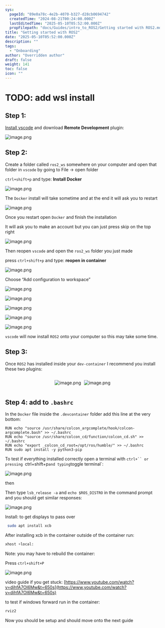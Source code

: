 ```yaml
---
sys:
  pageId: "89e0a78c-4e2b-4070-b327-d28cb0694742"
  createdTime: "2024-08-21T00:24:00.000Z"
  lastEditedTime: "2025-05-10T05:52:00.000Z"
  propFilepath: "docs/Guides/intro_to_ROS2/Getting started with ROS2.md"
title: "Getting started with ROS2"
date: "2025-05-10T05:52:00.000Z"
description: ""
tags:
  - "Onboarding"
author: "Overridden author"
draft: false
weight: 141
toc: false
icon: ""
---
```


# TODO: add wsl install

## Step 1:

[Install vscode](https://code.visualstudio.com/download) and download **Remote Development** plugin:

![image.png](https://prod-files-secure.s3.us-west-2.amazonaws.com/d518164a-d88e-44d1-a4ee-3adb3bd8bce0/efb52993-1881-4a40-b95e-6f020334f022/image.png?X-Amz-Algorithm=AWS4-HMAC-SHA256&X-Amz-Content-Sha256=UNSIGNED-PAYLOAD&X-Amz-Credential=ASIAZI2LB4664RI57EUG%2F20250713%2Fus-west-2%2Fs3%2Faws4_request&X-Amz-Date=20250713T200922Z&X-Amz-Expires=3600&X-Amz-Security-Token=IQoJb3JpZ2luX2VjEAQaCXVzLXdlc3QtMiJIMEYCIQDns%2BWK%2BntCsgXYf6m9LDBMP%2BLgR69jHvxz6Ou26PfmJgIhAKgUh01MUE5%2BMz6S2491yscMXLSE8atA%2B%2Fx8h%2BEjJRAZKv8DCB0QABoMNjM3NDIzMTgzODA1IgxIa5WbgiMHbgyez9wq3AP6fLjLSRwGimfMfIro2052mZ5v2iz9NbYe8FKAMTx7zev%2FnBwqudd507mnoab9Ing4AMDpc%2BzPNIDB3PRguK13lfeqLjwv8nsfK60%2BszUxPjLyyQoPBNe4stDxofxO0WUlM42RNvXEnxjc66fxol4Nwe4k3wJw0ytqaE1EIWyqEEzeZde56p8XvQ2kvnQedmcRk%2F2tnRGGROFGeT1OzF0ZqNUccNmPxI0TtyxuRzc6kWAy4Xqbi6j1pudcYLip3KuzgPhcey7JKfuNuaVwNYw%2FJfAif7JkswCe2rYeqXp06vNsR4%2BpXvXVn4gr44taa31%2F0vl6PvNFVgQyOw%2FYFbzwYmWxFrRn%2F1M4L%2BrW88VDy9NZVO6VsVHG0zzxFDpUTbAp2JcBKgICEZGYlKPsLYYyuVsQDOKevZiIDTlrW%2FcPVDeQZ9XlPqpbf%2FSj8xR5lu%2BitFroGOhnVAzx92I8f6Yxtv0cg5FtJu4ka4yhGSxCIA2K43dgtAOg%2Fcs2lRC9AQLam2u42uQBw3E2QRKYVuvxgp10LRTJ60ZoPl7R1yAUjlhMNFkg%2BD4U4nwOArqofFHBDsXH3KB%2FGcs7rbDptvfHuZIlzx7pPQNb6QoOvXrIrq3R7AKBGdPRuXD0GzD1kNDDBjqkAfYClxiZluiOGlESHlHlNaYJUeDeYbV6AmwilSZw33ADkZhJurATXJbZjW4UzXS6BJ9cyM6koiV%2B28TStP45zHAnMqnjp4BpZvoqS7J7cVJfdmm8aSFubIJ8gkenG8dOmc8XUjz7%2B%2FbVxTztjL0CII1eqUKIIgk8zNUa4rePU3wjzHWBM7A3tQ2lvXNh9z4hlwyBbdP5SwnHMqGKB3taxeJ9%2FuLC&X-Amz-Signature=b11ed491f19998b843c587924dc854c262f9a5dceae705bb54297454358254ab&X-Amz-SignedHeaders=host&x-amz-checksum-mode=ENABLED&x-id=GetObject)

## Step 2:

Create a folder called `ros2_ws` somewhere on your computer and open that folder in `vscode` by going to File → open folder 

`ctrl+shift+p` and type: **Install Docker**

![image.png](https://prod-files-secure.s3.us-west-2.amazonaws.com/d518164a-d88e-44d1-a4ee-3adb3bd8bce0/2269dc0e-1cd5-47ff-bceb-c04ad9b2eab0/image.png?X-Amz-Algorithm=AWS4-HMAC-SHA256&X-Amz-Content-Sha256=UNSIGNED-PAYLOAD&X-Amz-Credential=ASIAZI2LB4664RI57EUG%2F20250713%2Fus-west-2%2Fs3%2Faws4_request&X-Amz-Date=20250713T200922Z&X-Amz-Expires=3600&X-Amz-Security-Token=IQoJb3JpZ2luX2VjEAQaCXVzLXdlc3QtMiJIMEYCIQDns%2BWK%2BntCsgXYf6m9LDBMP%2BLgR69jHvxz6Ou26PfmJgIhAKgUh01MUE5%2BMz6S2491yscMXLSE8atA%2B%2Fx8h%2BEjJRAZKv8DCB0QABoMNjM3NDIzMTgzODA1IgxIa5WbgiMHbgyez9wq3AP6fLjLSRwGimfMfIro2052mZ5v2iz9NbYe8FKAMTx7zev%2FnBwqudd507mnoab9Ing4AMDpc%2BzPNIDB3PRguK13lfeqLjwv8nsfK60%2BszUxPjLyyQoPBNe4stDxofxO0WUlM42RNvXEnxjc66fxol4Nwe4k3wJw0ytqaE1EIWyqEEzeZde56p8XvQ2kvnQedmcRk%2F2tnRGGROFGeT1OzF0ZqNUccNmPxI0TtyxuRzc6kWAy4Xqbi6j1pudcYLip3KuzgPhcey7JKfuNuaVwNYw%2FJfAif7JkswCe2rYeqXp06vNsR4%2BpXvXVn4gr44taa31%2F0vl6PvNFVgQyOw%2FYFbzwYmWxFrRn%2F1M4L%2BrW88VDy9NZVO6VsVHG0zzxFDpUTbAp2JcBKgICEZGYlKPsLYYyuVsQDOKevZiIDTlrW%2FcPVDeQZ9XlPqpbf%2FSj8xR5lu%2BitFroGOhnVAzx92I8f6Yxtv0cg5FtJu4ka4yhGSxCIA2K43dgtAOg%2Fcs2lRC9AQLam2u42uQBw3E2QRKYVuvxgp10LRTJ60ZoPl7R1yAUjlhMNFkg%2BD4U4nwOArqofFHBDsXH3KB%2FGcs7rbDptvfHuZIlzx7pPQNb6QoOvXrIrq3R7AKBGdPRuXD0GzD1kNDDBjqkAfYClxiZluiOGlESHlHlNaYJUeDeYbV6AmwilSZw33ADkZhJurATXJbZjW4UzXS6BJ9cyM6koiV%2B28TStP45zHAnMqnjp4BpZvoqS7J7cVJfdmm8aSFubIJ8gkenG8dOmc8XUjz7%2B%2FbVxTztjL0CII1eqUKIIgk8zNUa4rePU3wjzHWBM7A3tQ2lvXNh9z4hlwyBbdP5SwnHMqGKB3taxeJ9%2FuLC&X-Amz-Signature=2e21aa8a25dd30a9e0133dcad3b9557e0b825c211bd74ffe42f1d92e55280a7d&X-Amz-SignedHeaders=host&x-amz-checksum-mode=ENABLED&x-id=GetObject)

The `Docker` install will take sometime and at the end it will ask you to restart

![image.png](https://prod-files-secure.s3.us-west-2.amazonaws.com/d518164a-d88e-44d1-a4ee-3adb3bd8bce0/ed233f78-be33-4b1f-b89c-9c346c0e961e/image.png?X-Amz-Algorithm=AWS4-HMAC-SHA256&X-Amz-Content-Sha256=UNSIGNED-PAYLOAD&X-Amz-Credential=ASIAZI2LB4664RI57EUG%2F20250713%2Fus-west-2%2Fs3%2Faws4_request&X-Amz-Date=20250713T200922Z&X-Amz-Expires=3600&X-Amz-Security-Token=IQoJb3JpZ2luX2VjEAQaCXVzLXdlc3QtMiJIMEYCIQDns%2BWK%2BntCsgXYf6m9LDBMP%2BLgR69jHvxz6Ou26PfmJgIhAKgUh01MUE5%2BMz6S2491yscMXLSE8atA%2B%2Fx8h%2BEjJRAZKv8DCB0QABoMNjM3NDIzMTgzODA1IgxIa5WbgiMHbgyez9wq3AP6fLjLSRwGimfMfIro2052mZ5v2iz9NbYe8FKAMTx7zev%2FnBwqudd507mnoab9Ing4AMDpc%2BzPNIDB3PRguK13lfeqLjwv8nsfK60%2BszUxPjLyyQoPBNe4stDxofxO0WUlM42RNvXEnxjc66fxol4Nwe4k3wJw0ytqaE1EIWyqEEzeZde56p8XvQ2kvnQedmcRk%2F2tnRGGROFGeT1OzF0ZqNUccNmPxI0TtyxuRzc6kWAy4Xqbi6j1pudcYLip3KuzgPhcey7JKfuNuaVwNYw%2FJfAif7JkswCe2rYeqXp06vNsR4%2BpXvXVn4gr44taa31%2F0vl6PvNFVgQyOw%2FYFbzwYmWxFrRn%2F1M4L%2BrW88VDy9NZVO6VsVHG0zzxFDpUTbAp2JcBKgICEZGYlKPsLYYyuVsQDOKevZiIDTlrW%2FcPVDeQZ9XlPqpbf%2FSj8xR5lu%2BitFroGOhnVAzx92I8f6Yxtv0cg5FtJu4ka4yhGSxCIA2K43dgtAOg%2Fcs2lRC9AQLam2u42uQBw3E2QRKYVuvxgp10LRTJ60ZoPl7R1yAUjlhMNFkg%2BD4U4nwOArqofFHBDsXH3KB%2FGcs7rbDptvfHuZIlzx7pPQNb6QoOvXrIrq3R7AKBGdPRuXD0GzD1kNDDBjqkAfYClxiZluiOGlESHlHlNaYJUeDeYbV6AmwilSZw33ADkZhJurATXJbZjW4UzXS6BJ9cyM6koiV%2B28TStP45zHAnMqnjp4BpZvoqS7J7cVJfdmm8aSFubIJ8gkenG8dOmc8XUjz7%2B%2FbVxTztjL0CII1eqUKIIgk8zNUa4rePU3wjzHWBM7A3tQ2lvXNh9z4hlwyBbdP5SwnHMqGKB3taxeJ9%2FuLC&X-Amz-Signature=d405a91d1229bbba4280d424a6057c02bd8ee11bd1bfc5685483dc2e68318332&X-Amz-SignedHeaders=host&x-amz-checksum-mode=ENABLED&x-id=GetObject)

Once you restart open `Docker` and finish the installation

It will ask you to make an account but you can just press skip on the top right

![image.png](https://prod-files-secure.s3.us-west-2.amazonaws.com/d518164a-d88e-44d1-a4ee-3adb3bd8bce0/21010ad9-1659-4fd9-9f59-9932a09b2a3d/image.png?X-Amz-Algorithm=AWS4-HMAC-SHA256&X-Amz-Content-Sha256=UNSIGNED-PAYLOAD&X-Amz-Credential=ASIAZI2LB4664RI57EUG%2F20250713%2Fus-west-2%2Fs3%2Faws4_request&X-Amz-Date=20250713T200922Z&X-Amz-Expires=3600&X-Amz-Security-Token=IQoJb3JpZ2luX2VjEAQaCXVzLXdlc3QtMiJIMEYCIQDns%2BWK%2BntCsgXYf6m9LDBMP%2BLgR69jHvxz6Ou26PfmJgIhAKgUh01MUE5%2BMz6S2491yscMXLSE8atA%2B%2Fx8h%2BEjJRAZKv8DCB0QABoMNjM3NDIzMTgzODA1IgxIa5WbgiMHbgyez9wq3AP6fLjLSRwGimfMfIro2052mZ5v2iz9NbYe8FKAMTx7zev%2FnBwqudd507mnoab9Ing4AMDpc%2BzPNIDB3PRguK13lfeqLjwv8nsfK60%2BszUxPjLyyQoPBNe4stDxofxO0WUlM42RNvXEnxjc66fxol4Nwe4k3wJw0ytqaE1EIWyqEEzeZde56p8XvQ2kvnQedmcRk%2F2tnRGGROFGeT1OzF0ZqNUccNmPxI0TtyxuRzc6kWAy4Xqbi6j1pudcYLip3KuzgPhcey7JKfuNuaVwNYw%2FJfAif7JkswCe2rYeqXp06vNsR4%2BpXvXVn4gr44taa31%2F0vl6PvNFVgQyOw%2FYFbzwYmWxFrRn%2F1M4L%2BrW88VDy9NZVO6VsVHG0zzxFDpUTbAp2JcBKgICEZGYlKPsLYYyuVsQDOKevZiIDTlrW%2FcPVDeQZ9XlPqpbf%2FSj8xR5lu%2BitFroGOhnVAzx92I8f6Yxtv0cg5FtJu4ka4yhGSxCIA2K43dgtAOg%2Fcs2lRC9AQLam2u42uQBw3E2QRKYVuvxgp10LRTJ60ZoPl7R1yAUjlhMNFkg%2BD4U4nwOArqofFHBDsXH3KB%2FGcs7rbDptvfHuZIlzx7pPQNb6QoOvXrIrq3R7AKBGdPRuXD0GzD1kNDDBjqkAfYClxiZluiOGlESHlHlNaYJUeDeYbV6AmwilSZw33ADkZhJurATXJbZjW4UzXS6BJ9cyM6koiV%2B28TStP45zHAnMqnjp4BpZvoqS7J7cVJfdmm8aSFubIJ8gkenG8dOmc8XUjz7%2B%2FbVxTztjL0CII1eqUKIIgk8zNUa4rePU3wjzHWBM7A3tQ2lvXNh9z4hlwyBbdP5SwnHMqGKB3taxeJ9%2FuLC&X-Amz-Signature=40f747c2651822d1c8596ab6da3de92e65e8d25aba1381dd10c0c158b17e5640&X-Amz-SignedHeaders=host&x-amz-checksum-mode=ENABLED&x-id=GetObject)

Then reopen `vscode` and open the `ros2_ws` folder you just made

press `ctrl+shift+p` and type: **reopen in container**

![image.png](https://prod-files-secure.s3.us-west-2.amazonaws.com/d518164a-d88e-44d1-a4ee-3adb3bd8bce0/4e93b8c2-41ad-488c-8095-c74205196118/image.png?X-Amz-Algorithm=AWS4-HMAC-SHA256&X-Amz-Content-Sha256=UNSIGNED-PAYLOAD&X-Amz-Credential=ASIAZI2LB4664RI57EUG%2F20250713%2Fus-west-2%2Fs3%2Faws4_request&X-Amz-Date=20250713T200922Z&X-Amz-Expires=3600&X-Amz-Security-Token=IQoJb3JpZ2luX2VjEAQaCXVzLXdlc3QtMiJIMEYCIQDns%2BWK%2BntCsgXYf6m9LDBMP%2BLgR69jHvxz6Ou26PfmJgIhAKgUh01MUE5%2BMz6S2491yscMXLSE8atA%2B%2Fx8h%2BEjJRAZKv8DCB0QABoMNjM3NDIzMTgzODA1IgxIa5WbgiMHbgyez9wq3AP6fLjLSRwGimfMfIro2052mZ5v2iz9NbYe8FKAMTx7zev%2FnBwqudd507mnoab9Ing4AMDpc%2BzPNIDB3PRguK13lfeqLjwv8nsfK60%2BszUxPjLyyQoPBNe4stDxofxO0WUlM42RNvXEnxjc66fxol4Nwe4k3wJw0ytqaE1EIWyqEEzeZde56p8XvQ2kvnQedmcRk%2F2tnRGGROFGeT1OzF0ZqNUccNmPxI0TtyxuRzc6kWAy4Xqbi6j1pudcYLip3KuzgPhcey7JKfuNuaVwNYw%2FJfAif7JkswCe2rYeqXp06vNsR4%2BpXvXVn4gr44taa31%2F0vl6PvNFVgQyOw%2FYFbzwYmWxFrRn%2F1M4L%2BrW88VDy9NZVO6VsVHG0zzxFDpUTbAp2JcBKgICEZGYlKPsLYYyuVsQDOKevZiIDTlrW%2FcPVDeQZ9XlPqpbf%2FSj8xR5lu%2BitFroGOhnVAzx92I8f6Yxtv0cg5FtJu4ka4yhGSxCIA2K43dgtAOg%2Fcs2lRC9AQLam2u42uQBw3E2QRKYVuvxgp10LRTJ60ZoPl7R1yAUjlhMNFkg%2BD4U4nwOArqofFHBDsXH3KB%2FGcs7rbDptvfHuZIlzx7pPQNb6QoOvXrIrq3R7AKBGdPRuXD0GzD1kNDDBjqkAfYClxiZluiOGlESHlHlNaYJUeDeYbV6AmwilSZw33ADkZhJurATXJbZjW4UzXS6BJ9cyM6koiV%2B28TStP45zHAnMqnjp4BpZvoqS7J7cVJfdmm8aSFubIJ8gkenG8dOmc8XUjz7%2B%2FbVxTztjL0CII1eqUKIIgk8zNUa4rePU3wjzHWBM7A3tQ2lvXNh9z4hlwyBbdP5SwnHMqGKB3taxeJ9%2FuLC&X-Amz-Signature=1b3152ecb02223aa1e17f79a79f86bf7f34d6e394f38232c72ac9ab71c2e6ac7&X-Amz-SignedHeaders=host&x-amz-checksum-mode=ENABLED&x-id=GetObject)

Choose “Add configuration to workspace”

![image.png](https://prod-files-secure.s3.us-west-2.amazonaws.com/d518164a-d88e-44d1-a4ee-3adb3bd8bce0/9560b282-5060-4989-ba37-97e7b2c22476/image.png?X-Amz-Algorithm=AWS4-HMAC-SHA256&X-Amz-Content-Sha256=UNSIGNED-PAYLOAD&X-Amz-Credential=ASIAZI2LB4664RI57EUG%2F20250713%2Fus-west-2%2Fs3%2Faws4_request&X-Amz-Date=20250713T200922Z&X-Amz-Expires=3600&X-Amz-Security-Token=IQoJb3JpZ2luX2VjEAQaCXVzLXdlc3QtMiJIMEYCIQDns%2BWK%2BntCsgXYf6m9LDBMP%2BLgR69jHvxz6Ou26PfmJgIhAKgUh01MUE5%2BMz6S2491yscMXLSE8atA%2B%2Fx8h%2BEjJRAZKv8DCB0QABoMNjM3NDIzMTgzODA1IgxIa5WbgiMHbgyez9wq3AP6fLjLSRwGimfMfIro2052mZ5v2iz9NbYe8FKAMTx7zev%2FnBwqudd507mnoab9Ing4AMDpc%2BzPNIDB3PRguK13lfeqLjwv8nsfK60%2BszUxPjLyyQoPBNe4stDxofxO0WUlM42RNvXEnxjc66fxol4Nwe4k3wJw0ytqaE1EIWyqEEzeZde56p8XvQ2kvnQedmcRk%2F2tnRGGROFGeT1OzF0ZqNUccNmPxI0TtyxuRzc6kWAy4Xqbi6j1pudcYLip3KuzgPhcey7JKfuNuaVwNYw%2FJfAif7JkswCe2rYeqXp06vNsR4%2BpXvXVn4gr44taa31%2F0vl6PvNFVgQyOw%2FYFbzwYmWxFrRn%2F1M4L%2BrW88VDy9NZVO6VsVHG0zzxFDpUTbAp2JcBKgICEZGYlKPsLYYyuVsQDOKevZiIDTlrW%2FcPVDeQZ9XlPqpbf%2FSj8xR5lu%2BitFroGOhnVAzx92I8f6Yxtv0cg5FtJu4ka4yhGSxCIA2K43dgtAOg%2Fcs2lRC9AQLam2u42uQBw3E2QRKYVuvxgp10LRTJ60ZoPl7R1yAUjlhMNFkg%2BD4U4nwOArqofFHBDsXH3KB%2FGcs7rbDptvfHuZIlzx7pPQNb6QoOvXrIrq3R7AKBGdPRuXD0GzD1kNDDBjqkAfYClxiZluiOGlESHlHlNaYJUeDeYbV6AmwilSZw33ADkZhJurATXJbZjW4UzXS6BJ9cyM6koiV%2B28TStP45zHAnMqnjp4BpZvoqS7J7cVJfdmm8aSFubIJ8gkenG8dOmc8XUjz7%2B%2FbVxTztjL0CII1eqUKIIgk8zNUa4rePU3wjzHWBM7A3tQ2lvXNh9z4hlwyBbdP5SwnHMqGKB3taxeJ9%2FuLC&X-Amz-Signature=d99cb02a86721e1313f534f33bbdc42a75d51b3727eb9295466bda18d0975323&X-Amz-SignedHeaders=host&x-amz-checksum-mode=ENABLED&x-id=GetObject)

![image.png](https://prod-files-secure.s3.us-west-2.amazonaws.com/d518164a-d88e-44d1-a4ee-3adb3bd8bce0/2ee63f81-886b-48e8-a553-dc6e5eac99e4/image.png?X-Amz-Algorithm=AWS4-HMAC-SHA256&X-Amz-Content-Sha256=UNSIGNED-PAYLOAD&X-Amz-Credential=ASIAZI2LB4664RI57EUG%2F20250713%2Fus-west-2%2Fs3%2Faws4_request&X-Amz-Date=20250713T200922Z&X-Amz-Expires=3600&X-Amz-Security-Token=IQoJb3JpZ2luX2VjEAQaCXVzLXdlc3QtMiJIMEYCIQDns%2BWK%2BntCsgXYf6m9LDBMP%2BLgR69jHvxz6Ou26PfmJgIhAKgUh01MUE5%2BMz6S2491yscMXLSE8atA%2B%2Fx8h%2BEjJRAZKv8DCB0QABoMNjM3NDIzMTgzODA1IgxIa5WbgiMHbgyez9wq3AP6fLjLSRwGimfMfIro2052mZ5v2iz9NbYe8FKAMTx7zev%2FnBwqudd507mnoab9Ing4AMDpc%2BzPNIDB3PRguK13lfeqLjwv8nsfK60%2BszUxPjLyyQoPBNe4stDxofxO0WUlM42RNvXEnxjc66fxol4Nwe4k3wJw0ytqaE1EIWyqEEzeZde56p8XvQ2kvnQedmcRk%2F2tnRGGROFGeT1OzF0ZqNUccNmPxI0TtyxuRzc6kWAy4Xqbi6j1pudcYLip3KuzgPhcey7JKfuNuaVwNYw%2FJfAif7JkswCe2rYeqXp06vNsR4%2BpXvXVn4gr44taa31%2F0vl6PvNFVgQyOw%2FYFbzwYmWxFrRn%2F1M4L%2BrW88VDy9NZVO6VsVHG0zzxFDpUTbAp2JcBKgICEZGYlKPsLYYyuVsQDOKevZiIDTlrW%2FcPVDeQZ9XlPqpbf%2FSj8xR5lu%2BitFroGOhnVAzx92I8f6Yxtv0cg5FtJu4ka4yhGSxCIA2K43dgtAOg%2Fcs2lRC9AQLam2u42uQBw3E2QRKYVuvxgp10LRTJ60ZoPl7R1yAUjlhMNFkg%2BD4U4nwOArqofFHBDsXH3KB%2FGcs7rbDptvfHuZIlzx7pPQNb6QoOvXrIrq3R7AKBGdPRuXD0GzD1kNDDBjqkAfYClxiZluiOGlESHlHlNaYJUeDeYbV6AmwilSZw33ADkZhJurATXJbZjW4UzXS6BJ9cyM6koiV%2B28TStP45zHAnMqnjp4BpZvoqS7J7cVJfdmm8aSFubIJ8gkenG8dOmc8XUjz7%2B%2FbVxTztjL0CII1eqUKIIgk8zNUa4rePU3wjzHWBM7A3tQ2lvXNh9z4hlwyBbdP5SwnHMqGKB3taxeJ9%2FuLC&X-Amz-Signature=a553c273bad4ed546579feda06a2ee413001031481bac88009caa802fda88da3&X-Amz-SignedHeaders=host&x-amz-checksum-mode=ENABLED&x-id=GetObject)

![image.png](https://prod-files-secure.s3.us-west-2.amazonaws.com/d518164a-d88e-44d1-a4ee-3adb3bd8bce0/ae1580b2-b048-407e-aed9-b584224a7a04/image.png?X-Amz-Algorithm=AWS4-HMAC-SHA256&X-Amz-Content-Sha256=UNSIGNED-PAYLOAD&X-Amz-Credential=ASIAZI2LB4664RI57EUG%2F20250713%2Fus-west-2%2Fs3%2Faws4_request&X-Amz-Date=20250713T200922Z&X-Amz-Expires=3600&X-Amz-Security-Token=IQoJb3JpZ2luX2VjEAQaCXVzLXdlc3QtMiJIMEYCIQDns%2BWK%2BntCsgXYf6m9LDBMP%2BLgR69jHvxz6Ou26PfmJgIhAKgUh01MUE5%2BMz6S2491yscMXLSE8atA%2B%2Fx8h%2BEjJRAZKv8DCB0QABoMNjM3NDIzMTgzODA1IgxIa5WbgiMHbgyez9wq3AP6fLjLSRwGimfMfIro2052mZ5v2iz9NbYe8FKAMTx7zev%2FnBwqudd507mnoab9Ing4AMDpc%2BzPNIDB3PRguK13lfeqLjwv8nsfK60%2BszUxPjLyyQoPBNe4stDxofxO0WUlM42RNvXEnxjc66fxol4Nwe4k3wJw0ytqaE1EIWyqEEzeZde56p8XvQ2kvnQedmcRk%2F2tnRGGROFGeT1OzF0ZqNUccNmPxI0TtyxuRzc6kWAy4Xqbi6j1pudcYLip3KuzgPhcey7JKfuNuaVwNYw%2FJfAif7JkswCe2rYeqXp06vNsR4%2BpXvXVn4gr44taa31%2F0vl6PvNFVgQyOw%2FYFbzwYmWxFrRn%2F1M4L%2BrW88VDy9NZVO6VsVHG0zzxFDpUTbAp2JcBKgICEZGYlKPsLYYyuVsQDOKevZiIDTlrW%2FcPVDeQZ9XlPqpbf%2FSj8xR5lu%2BitFroGOhnVAzx92I8f6Yxtv0cg5FtJu4ka4yhGSxCIA2K43dgtAOg%2Fcs2lRC9AQLam2u42uQBw3E2QRKYVuvxgp10LRTJ60ZoPl7R1yAUjlhMNFkg%2BD4U4nwOArqofFHBDsXH3KB%2FGcs7rbDptvfHuZIlzx7pPQNb6QoOvXrIrq3R7AKBGdPRuXD0GzD1kNDDBjqkAfYClxiZluiOGlESHlHlNaYJUeDeYbV6AmwilSZw33ADkZhJurATXJbZjW4UzXS6BJ9cyM6koiV%2B28TStP45zHAnMqnjp4BpZvoqS7J7cVJfdmm8aSFubIJ8gkenG8dOmc8XUjz7%2B%2FbVxTztjL0CII1eqUKIIgk8zNUa4rePU3wjzHWBM7A3tQ2lvXNh9z4hlwyBbdP5SwnHMqGKB3taxeJ9%2FuLC&X-Amz-Signature=c42d429b75f1fc89caa1b763ad1e4457054fe9613ef93a78ef5d26c1322214f7&X-Amz-SignedHeaders=host&x-amz-checksum-mode=ENABLED&x-id=GetObject)

![image.png](https://prod-files-secure.s3.us-west-2.amazonaws.com/d518164a-d88e-44d1-a4ee-3adb3bd8bce0/53255b28-f75e-430f-b9e3-c0ac8577e42b/image.png?X-Amz-Algorithm=AWS4-HMAC-SHA256&X-Amz-Content-Sha256=UNSIGNED-PAYLOAD&X-Amz-Credential=ASIAZI2LB4664RI57EUG%2F20250713%2Fus-west-2%2Fs3%2Faws4_request&X-Amz-Date=20250713T200922Z&X-Amz-Expires=3600&X-Amz-Security-Token=IQoJb3JpZ2luX2VjEAQaCXVzLXdlc3QtMiJIMEYCIQDns%2BWK%2BntCsgXYf6m9LDBMP%2BLgR69jHvxz6Ou26PfmJgIhAKgUh01MUE5%2BMz6S2491yscMXLSE8atA%2B%2Fx8h%2BEjJRAZKv8DCB0QABoMNjM3NDIzMTgzODA1IgxIa5WbgiMHbgyez9wq3AP6fLjLSRwGimfMfIro2052mZ5v2iz9NbYe8FKAMTx7zev%2FnBwqudd507mnoab9Ing4AMDpc%2BzPNIDB3PRguK13lfeqLjwv8nsfK60%2BszUxPjLyyQoPBNe4stDxofxO0WUlM42RNvXEnxjc66fxol4Nwe4k3wJw0ytqaE1EIWyqEEzeZde56p8XvQ2kvnQedmcRk%2F2tnRGGROFGeT1OzF0ZqNUccNmPxI0TtyxuRzc6kWAy4Xqbi6j1pudcYLip3KuzgPhcey7JKfuNuaVwNYw%2FJfAif7JkswCe2rYeqXp06vNsR4%2BpXvXVn4gr44taa31%2F0vl6PvNFVgQyOw%2FYFbzwYmWxFrRn%2F1M4L%2BrW88VDy9NZVO6VsVHG0zzxFDpUTbAp2JcBKgICEZGYlKPsLYYyuVsQDOKevZiIDTlrW%2FcPVDeQZ9XlPqpbf%2FSj8xR5lu%2BitFroGOhnVAzx92I8f6Yxtv0cg5FtJu4ka4yhGSxCIA2K43dgtAOg%2Fcs2lRC9AQLam2u42uQBw3E2QRKYVuvxgp10LRTJ60ZoPl7R1yAUjlhMNFkg%2BD4U4nwOArqofFHBDsXH3KB%2FGcs7rbDptvfHuZIlzx7pPQNb6QoOvXrIrq3R7AKBGdPRuXD0GzD1kNDDBjqkAfYClxiZluiOGlESHlHlNaYJUeDeYbV6AmwilSZw33ADkZhJurATXJbZjW4UzXS6BJ9cyM6koiV%2B28TStP45zHAnMqnjp4BpZvoqS7J7cVJfdmm8aSFubIJ8gkenG8dOmc8XUjz7%2B%2FbVxTztjL0CII1eqUKIIgk8zNUa4rePU3wjzHWBM7A3tQ2lvXNh9z4hlwyBbdP5SwnHMqGKB3taxeJ9%2FuLC&X-Amz-Signature=71ee3550b5e0ddc9f44342bb6a469d80d93cc0a0b0a81f076d5dd628c4d6ac46&X-Amz-SignedHeaders=host&x-amz-checksum-mode=ENABLED&x-id=GetObject)

![image.png](https://prod-files-secure.s3.us-west-2.amazonaws.com/d518164a-d88e-44d1-a4ee-3adb3bd8bce0/7c562767-5af9-4ffb-97d1-327bcdf4ee00/image.png?X-Amz-Algorithm=AWS4-HMAC-SHA256&X-Amz-Content-Sha256=UNSIGNED-PAYLOAD&X-Amz-Credential=ASIAZI2LB4664RI57EUG%2F20250713%2Fus-west-2%2Fs3%2Faws4_request&X-Amz-Date=20250713T200922Z&X-Amz-Expires=3600&X-Amz-Security-Token=IQoJb3JpZ2luX2VjEAQaCXVzLXdlc3QtMiJIMEYCIQDns%2BWK%2BntCsgXYf6m9LDBMP%2BLgR69jHvxz6Ou26PfmJgIhAKgUh01MUE5%2BMz6S2491yscMXLSE8atA%2B%2Fx8h%2BEjJRAZKv8DCB0QABoMNjM3NDIzMTgzODA1IgxIa5WbgiMHbgyez9wq3AP6fLjLSRwGimfMfIro2052mZ5v2iz9NbYe8FKAMTx7zev%2FnBwqudd507mnoab9Ing4AMDpc%2BzPNIDB3PRguK13lfeqLjwv8nsfK60%2BszUxPjLyyQoPBNe4stDxofxO0WUlM42RNvXEnxjc66fxol4Nwe4k3wJw0ytqaE1EIWyqEEzeZde56p8XvQ2kvnQedmcRk%2F2tnRGGROFGeT1OzF0ZqNUccNmPxI0TtyxuRzc6kWAy4Xqbi6j1pudcYLip3KuzgPhcey7JKfuNuaVwNYw%2FJfAif7JkswCe2rYeqXp06vNsR4%2BpXvXVn4gr44taa31%2F0vl6PvNFVgQyOw%2FYFbzwYmWxFrRn%2F1M4L%2BrW88VDy9NZVO6VsVHG0zzxFDpUTbAp2JcBKgICEZGYlKPsLYYyuVsQDOKevZiIDTlrW%2FcPVDeQZ9XlPqpbf%2FSj8xR5lu%2BitFroGOhnVAzx92I8f6Yxtv0cg5FtJu4ka4yhGSxCIA2K43dgtAOg%2Fcs2lRC9AQLam2u42uQBw3E2QRKYVuvxgp10LRTJ60ZoPl7R1yAUjlhMNFkg%2BD4U4nwOArqofFHBDsXH3KB%2FGcs7rbDptvfHuZIlzx7pPQNb6QoOvXrIrq3R7AKBGdPRuXD0GzD1kNDDBjqkAfYClxiZluiOGlESHlHlNaYJUeDeYbV6AmwilSZw33ADkZhJurATXJbZjW4UzXS6BJ9cyM6koiV%2B28TStP45zHAnMqnjp4BpZvoqS7J7cVJfdmm8aSFubIJ8gkenG8dOmc8XUjz7%2B%2FbVxTztjL0CII1eqUKIIgk8zNUa4rePU3wjzHWBM7A3tQ2lvXNh9z4hlwyBbdP5SwnHMqGKB3taxeJ9%2FuLC&X-Amz-Signature=8d8d03110c5c0c1f83ee3d5ee0067e3618eda43217ff8180529f9661b127ec1b&X-Amz-SignedHeaders=host&x-amz-checksum-mode=ENABLED&x-id=GetObject)

`vscode` will now install `ROS2` onto your computer so this may take some time.

## Step 3:

Once `ROS2` has installed inside your `dev-container` I recommend you install these two plugins:

<div style="display: flex;flex-direction: row; column-gap:10px; max-width: 630px;justify-content: center;">
<div>

![image.png](https://prod-files-secure.s3.us-west-2.amazonaws.com/d518164a-d88e-44d1-a4ee-3adb3bd8bce0/3fc3d550-5a54-4ba1-ba6b-faa01cdb7369/image.png?X-Amz-Algorithm=AWS4-HMAC-SHA256&X-Amz-Content-Sha256=UNSIGNED-PAYLOAD&X-Amz-Credential=ASIAZI2LB466TZZS3LA2%2F20250713%2Fus-west-2%2Fs3%2Faws4_request&X-Amz-Date=20250713T200924Z&X-Amz-Expires=3600&X-Amz-Security-Token=IQoJb3JpZ2luX2VjEAQaCXVzLXdlc3QtMiJHMEUCIDIog8a%2FcQwZPCrPY3i1yVb7sFZa2NiVBDYVMdSjGP9eAiEAi5GAHv7t2ItVvfV8y63oXyrd9q3HBqG%2FU7fyE8bLZk8q%2FwMIHBAAGgw2Mzc0MjMxODM4MDUiDNRrHi7iBGnjLuWc9SrcAwckD1LbjWpQfRi9PQe2nkSxtlBTk8bAvJZT0ogdHJ7EcR6Ab2QOrImhWZzLvMu1yNsJX9RNj595jtuROtf%2FEAPBpNKey9%2BNSHw7giUaAerxbKZMePeVJvwG1RKrbpDgbiXlxu5rEZdZETXbNOFECquGyKSYY64dpoNEfYKClr2O%2FkPF6bu5vsmV142ta6XZBKWBYLqMYKhrCSL7nWXyM%2BacgcCCFb2iGe4SOHcXKqOmFtxO6%2F8X6T0abqR0WldCRNaHq%2BulKH84tWtexNh63KGCdJtQRB%2FSj2oMGcKy04fetbzYU3awVg1sggUgOs0kfzjr6cB%2FjT%2FIGvoRBwQEst3Jne%2Fjk8oUfl%2Ftj6OP9MAEVEM%2BbWe7EDYxnYzuRB1os6UjC3Mg8XQZMYnqsX4jRuA3G7s1LFRFDETvByHCW1Gxn31M8IYl5pmNlpGdKs5Guh0sKPISjmUG9C2Vyt3AWbjDVyCL7jgNuhRSUgvWDim3%2F0D5aSOBL0W%2FxOdzW7eWRYjL1Df%2F3IhGRGWTOh%2FxjRp45x1%2FQh93pnba6tD2jDL82aUgM9l9b8ueZ192qlkj8PZ2Z4qD3djNpEGhfZAqhdZydGPdgYrF%2FddIip%2FBT06urAG7sLKpXXFGPLndMNqQ0MMGOqUBP4c5vhfr9cxB8SS%2BonH9f80eVKP4KHeLWcNyHvDHJ9TwNmN90SGtGtm6Rpn0a0MoW9T50i41icFW9RoP5bJcUuAgbngvR%2Bbo0hPe82Pv3HjuMFrSJusmc5me%2FCAUMll451XSWnRHb5VtVDlfW%2Fy3nwLhgs%2BSyA9LCfMhmNgL3c0bgZyUQ9dqKnsGEWsSjk9cDsqh%2F5LW6rxR1DhvPamrUDo0cneN&X-Amz-Signature=7304a28ce1565bbca65425f4ca44200e19d95118729e87fcf4aa4501b5ee6def&X-Amz-SignedHeaders=host&x-amz-checksum-mode=ENABLED&x-id=GetObject)

</div>
<div>

![image.png](https://prod-files-secure.s3.us-west-2.amazonaws.com/d518164a-d88e-44d1-a4ee-3adb3bd8bce0/d994cc66-13c2-4093-a5a3-f84cf4601a82/image.png?X-Amz-Algorithm=AWS4-HMAC-SHA256&X-Amz-Content-Sha256=UNSIGNED-PAYLOAD&X-Amz-Credential=ASIAZI2LB466TD74RCRQ%2F20250713%2Fus-west-2%2Fs3%2Faws4_request&X-Amz-Date=20250713T200924Z&X-Amz-Expires=3600&X-Amz-Security-Token=IQoJb3JpZ2luX2VjEAQaCXVzLXdlc3QtMiJGMEQCIFaJUuSnM%2BBGUUOhTm7Sjk33y4Pw4OjmdnhQN5%2B1N2pJAiBT4VngBADOOeCJzfnrw0UAd9CnbA%2BSGbPmA6tbCKClvir%2FAwgcEAAaDDYzNzQyMzE4MzgwNSIMJMyLavkxKl3KsCocKtwDc6FfNaWRy2UqBdsSwkYAi%2BjHhjPKzJe4uFoppQZVh5sXro5prNgcUel5q%2FQ0a4adzHpElU8Tg7ktsct2AjkmQBJEGwcVEE3kwWyteeYafG1KM1S1a7D710naQ0lkDeEmMtUEV9q3qcBqs0FqgrGOHQjVPHpsisvVqoqaE615YMKZVsiYB%2BOWgJAzbv9QYV9BXKtB76HEhpvD2lX%2B4SIZT9pyiTeIXdb7wEWjiZNkufWZeqLYir4NkvQSwz9fYd%2Bsmak1QiEXFOhrlZ9pNrC9nNztrVCXMbsg69ymXU%2Ffa8euFidYJoZvyEyqWCr6nxAOXCGkQqgYHc9nBSOM%2BapXklpYJEwolVGG2%2BzVnU7vl%2BRjgMXqVIKofuKGXcA152AKm1cm2Fp2mngKGDYcjVmG46EPs16iAiC%2BsSou8PYEEuW0YxXOHUy6DUTtQF5txKgWaWUZYm9vjTzm%2BUFfotuwy0UNeRyC0C7cvUBxx8sIgx9eO97lPxvyGD1GTYCPuExZzmqdC7r6SHCxlMTEGku01QHLCq19Hz4F3bsS9pepztmvKAiOdLtNsKCuAY%2BL0WJkmFIqMo%2B%2FK0GjWEOyfezl4VPiJMVnaHv3p1wfyvpp89l07n%2Bh5QpzlALUkbYw2pDQwwY6pgGPZmWlnIBfpyzNYTyg9iSS0U7cVhAFXZI1eKg15LBFaAjF%2F3a8jGxOvjShnTuIamjxIsDADqt989VuvvbFPE7LICBliksrYnRS%2Fjeh5xF27XnmShVWTAvrvVlOt8wsFwbH4KDUSfjQcbwWBtBPn1BA588D90tI6CIGY5NWTjDkaVUeDAWOmmtnTvWWZh5YfbGgeeCylEgLZTMyOco7MTdpWWOBjpH%2B&X-Amz-Signature=d9a48967082d962fa5f9f666e75379c0de88b9a62972478e8c15358124c31d9b&X-Amz-SignedHeaders=host&x-amz-checksum-mode=ENABLED&x-id=GetObject)

</div>
</div>

## Step 4: add to `.bashrc`

In the `Docker` file inside the `.devcontainer` folder add this line at the very bottom: 

```docker
RUN echo "source /usr/share/colcon_argcomplete/hook/colcon-argcomplete.bash" >> ~/.bashrc
RUN echo "source /usr/share/colcon_cd/function/colcon_cd.sh" >> ~/.bashrc
RUN echo "export _colcon_cd_root=/opt/ros/humble/" >> ~/.bashrc
RUN sudo apt install -y python3-pip 
```

To test if everything installed correctly open a terminal with `ctrl+`` or pressing `ctrl+shift+p` and typing `toggle terminal`:

![image.png](https://prod-files-secure.s3.us-west-2.amazonaws.com/d518164a-d88e-44d1-a4ee-3adb3bd8bce0/6a4943d8-b04e-4c02-9a58-775f3384d1a5/image.png?X-Amz-Algorithm=AWS4-HMAC-SHA256&X-Amz-Content-Sha256=UNSIGNED-PAYLOAD&X-Amz-Credential=ASIAZI2LB4664RI57EUG%2F20250713%2Fus-west-2%2Fs3%2Faws4_request&X-Amz-Date=20250713T200922Z&X-Amz-Expires=3600&X-Amz-Security-Token=IQoJb3JpZ2luX2VjEAQaCXVzLXdlc3QtMiJIMEYCIQDns%2BWK%2BntCsgXYf6m9LDBMP%2BLgR69jHvxz6Ou26PfmJgIhAKgUh01MUE5%2BMz6S2491yscMXLSE8atA%2B%2Fx8h%2BEjJRAZKv8DCB0QABoMNjM3NDIzMTgzODA1IgxIa5WbgiMHbgyez9wq3AP6fLjLSRwGimfMfIro2052mZ5v2iz9NbYe8FKAMTx7zev%2FnBwqudd507mnoab9Ing4AMDpc%2BzPNIDB3PRguK13lfeqLjwv8nsfK60%2BszUxPjLyyQoPBNe4stDxofxO0WUlM42RNvXEnxjc66fxol4Nwe4k3wJw0ytqaE1EIWyqEEzeZde56p8XvQ2kvnQedmcRk%2F2tnRGGROFGeT1OzF0ZqNUccNmPxI0TtyxuRzc6kWAy4Xqbi6j1pudcYLip3KuzgPhcey7JKfuNuaVwNYw%2FJfAif7JkswCe2rYeqXp06vNsR4%2BpXvXVn4gr44taa31%2F0vl6PvNFVgQyOw%2FYFbzwYmWxFrRn%2F1M4L%2BrW88VDy9NZVO6VsVHG0zzxFDpUTbAp2JcBKgICEZGYlKPsLYYyuVsQDOKevZiIDTlrW%2FcPVDeQZ9XlPqpbf%2FSj8xR5lu%2BitFroGOhnVAzx92I8f6Yxtv0cg5FtJu4ka4yhGSxCIA2K43dgtAOg%2Fcs2lRC9AQLam2u42uQBw3E2QRKYVuvxgp10LRTJ60ZoPl7R1yAUjlhMNFkg%2BD4U4nwOArqofFHBDsXH3KB%2FGcs7rbDptvfHuZIlzx7pPQNb6QoOvXrIrq3R7AKBGdPRuXD0GzD1kNDDBjqkAfYClxiZluiOGlESHlHlNaYJUeDeYbV6AmwilSZw33ADkZhJurATXJbZjW4UzXS6BJ9cyM6koiV%2B28TStP45zHAnMqnjp4BpZvoqS7J7cVJfdmm8aSFubIJ8gkenG8dOmc8XUjz7%2B%2FbVxTztjL0CII1eqUKIIgk8zNUa4rePU3wjzHWBM7A3tQ2lvXNh9z4hlwyBbdP5SwnHMqGKB3taxeJ9%2FuLC&X-Amz-Signature=9c7f85250068421c8416112b99a25eec9a42b83c964cf11b04e93cab989c8362&X-Amz-SignedHeaders=host&x-amz-checksum-mode=ENABLED&x-id=GetObject)

then 

Then type `lsb_release -a` and `echo $ROS_DISTRO` in the command prompt and you should get similar responses:

![image.png](https://prod-files-secure.s3.us-west-2.amazonaws.com/d518164a-d88e-44d1-a4ee-3adb3bd8bce0/3e635dec-a805-4e85-8b9e-d000e5b71a4e/image.png?X-Amz-Algorithm=AWS4-HMAC-SHA256&X-Amz-Content-Sha256=UNSIGNED-PAYLOAD&X-Amz-Credential=ASIAZI2LB4664RI57EUG%2F20250713%2Fus-west-2%2Fs3%2Faws4_request&X-Amz-Date=20250713T200922Z&X-Amz-Expires=3600&X-Amz-Security-Token=IQoJb3JpZ2luX2VjEAQaCXVzLXdlc3QtMiJIMEYCIQDns%2BWK%2BntCsgXYf6m9LDBMP%2BLgR69jHvxz6Ou26PfmJgIhAKgUh01MUE5%2BMz6S2491yscMXLSE8atA%2B%2Fx8h%2BEjJRAZKv8DCB0QABoMNjM3NDIzMTgzODA1IgxIa5WbgiMHbgyez9wq3AP6fLjLSRwGimfMfIro2052mZ5v2iz9NbYe8FKAMTx7zev%2FnBwqudd507mnoab9Ing4AMDpc%2BzPNIDB3PRguK13lfeqLjwv8nsfK60%2BszUxPjLyyQoPBNe4stDxofxO0WUlM42RNvXEnxjc66fxol4Nwe4k3wJw0ytqaE1EIWyqEEzeZde56p8XvQ2kvnQedmcRk%2F2tnRGGROFGeT1OzF0ZqNUccNmPxI0TtyxuRzc6kWAy4Xqbi6j1pudcYLip3KuzgPhcey7JKfuNuaVwNYw%2FJfAif7JkswCe2rYeqXp06vNsR4%2BpXvXVn4gr44taa31%2F0vl6PvNFVgQyOw%2FYFbzwYmWxFrRn%2F1M4L%2BrW88VDy9NZVO6VsVHG0zzxFDpUTbAp2JcBKgICEZGYlKPsLYYyuVsQDOKevZiIDTlrW%2FcPVDeQZ9XlPqpbf%2FSj8xR5lu%2BitFroGOhnVAzx92I8f6Yxtv0cg5FtJu4ka4yhGSxCIA2K43dgtAOg%2Fcs2lRC9AQLam2u42uQBw3E2QRKYVuvxgp10LRTJ60ZoPl7R1yAUjlhMNFkg%2BD4U4nwOArqofFHBDsXH3KB%2FGcs7rbDptvfHuZIlzx7pPQNb6QoOvXrIrq3R7AKBGdPRuXD0GzD1kNDDBjqkAfYClxiZluiOGlESHlHlNaYJUeDeYbV6AmwilSZw33ADkZhJurATXJbZjW4UzXS6BJ9cyM6koiV%2B28TStP45zHAnMqnjp4BpZvoqS7J7cVJfdmm8aSFubIJ8gkenG8dOmc8XUjz7%2B%2FbVxTztjL0CII1eqUKIIgk8zNUa4rePU3wjzHWBM7A3tQ2lvXNh9z4hlwyBbdP5SwnHMqGKB3taxeJ9%2FuLC&X-Amz-Signature=16fa74060dde246030426edf666cb7f64bd4d8650bdf262d0aa5f067d65cf5bb&X-Amz-SignedHeaders=host&x-amz-checksum-mode=ENABLED&x-id=GetObject)

Install:  to get displays to pass over

```bash
 sudo apt install xcb
```

After installing xcb in the container outside of the container run:

```python
xhost +local:
```

Note: you may have to rebuild the container:

Press `ctrl+shift+P`

![image.png](https://prod-files-secure.s3.us-west-2.amazonaws.com/d518164a-d88e-44d1-a4ee-3adb3bd8bce0/6c2be660-2618-4c38-9c26-53554f7a0b7b/image.png?X-Amz-Algorithm=AWS4-HMAC-SHA256&X-Amz-Content-Sha256=UNSIGNED-PAYLOAD&X-Amz-Credential=ASIAZI2LB4664RI57EUG%2F20250713%2Fus-west-2%2Fs3%2Faws4_request&X-Amz-Date=20250713T200922Z&X-Amz-Expires=3600&X-Amz-Security-Token=IQoJb3JpZ2luX2VjEAQaCXVzLXdlc3QtMiJIMEYCIQDns%2BWK%2BntCsgXYf6m9LDBMP%2BLgR69jHvxz6Ou26PfmJgIhAKgUh01MUE5%2BMz6S2491yscMXLSE8atA%2B%2Fx8h%2BEjJRAZKv8DCB0QABoMNjM3NDIzMTgzODA1IgxIa5WbgiMHbgyez9wq3AP6fLjLSRwGimfMfIro2052mZ5v2iz9NbYe8FKAMTx7zev%2FnBwqudd507mnoab9Ing4AMDpc%2BzPNIDB3PRguK13lfeqLjwv8nsfK60%2BszUxPjLyyQoPBNe4stDxofxO0WUlM42RNvXEnxjc66fxol4Nwe4k3wJw0ytqaE1EIWyqEEzeZde56p8XvQ2kvnQedmcRk%2F2tnRGGROFGeT1OzF0ZqNUccNmPxI0TtyxuRzc6kWAy4Xqbi6j1pudcYLip3KuzgPhcey7JKfuNuaVwNYw%2FJfAif7JkswCe2rYeqXp06vNsR4%2BpXvXVn4gr44taa31%2F0vl6PvNFVgQyOw%2FYFbzwYmWxFrRn%2F1M4L%2BrW88VDy9NZVO6VsVHG0zzxFDpUTbAp2JcBKgICEZGYlKPsLYYyuVsQDOKevZiIDTlrW%2FcPVDeQZ9XlPqpbf%2FSj8xR5lu%2BitFroGOhnVAzx92I8f6Yxtv0cg5FtJu4ka4yhGSxCIA2K43dgtAOg%2Fcs2lRC9AQLam2u42uQBw3E2QRKYVuvxgp10LRTJ60ZoPl7R1yAUjlhMNFkg%2BD4U4nwOArqofFHBDsXH3KB%2FGcs7rbDptvfHuZIlzx7pPQNb6QoOvXrIrq3R7AKBGdPRuXD0GzD1kNDDBjqkAfYClxiZluiOGlESHlHlNaYJUeDeYbV6AmwilSZw33ADkZhJurATXJbZjW4UzXS6BJ9cyM6koiV%2B28TStP45zHAnMqnjp4BpZvoqS7J7cVJfdmm8aSFubIJ8gkenG8dOmc8XUjz7%2B%2FbVxTztjL0CII1eqUKIIgk8zNUa4rePU3wjzHWBM7A3tQ2lvXNh9z4hlwyBbdP5SwnHMqGKB3taxeJ9%2FuLC&X-Amz-Signature=54e0bcff1128da3c16da2a1f03246990cd7b493177529ae934835f59fe2263a6&X-Amz-SignedHeaders=host&x-amz-checksum-mode=ENABLED&x-id=GetObject)

video guide if you get stuck: [https://www.youtube.com/watch?v=dihfA7Ol6Mw&t=650s](https://www.youtube.com/watch?v=dihfA7Ol6Mw&t=650s)

to test if windows forward run in the container:

```bash
rviz2
```

Now you should be setup and should move onto the next guide 
